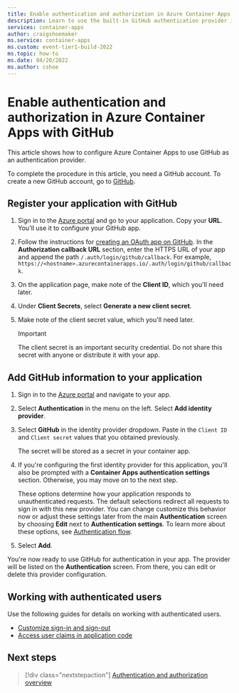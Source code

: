 ```yaml
---
title: Enable authentication and authorization in Azure Container Apps with GitHub
description: Learn to use the built-in GitHub authentication provider in Azure Container Apps.
services: container-apps
author: craigshoemaker
ms.service: container-apps
ms.custom: event-tier1-build-2022
ms.topic: how-to
ms.date: 04/20/2022
ms.author: cshoe
---
```


# Enable authentication and authorization in Azure Container Apps with GitHub

This article shows how to configure Azure Container Apps to use GitHub as an authentication provider.

To complete the procedure in this article, you need a GitHub account. To create a new GitHub account, go to [GitHub](https://github.com/).

## <a name="github-register"> </a>Register your application with GitHub

1. Sign in to the [Azure portal] and go to your application. Copy your **URL**. You'll use it to configure your GitHub app.
1. Follow the instructions for [creating an OAuth app on GitHub](https://docs.github.com/developers/apps/building-oauth-apps/creating-an-oauth-app). In the **Authorization callback URL** section, enter the HTTPS URL of your app and append the path `/.auth/login/github/callback`. For example, `https://<hostname>.azurecontainerapps.io/.auth/login/github/callback`.
1. On the application page, make note of the **Client ID**, which you'll need later.
1. Under **Client Secrets**, select **Generate a new client secret**.
1. Make note of the client secret value, which you'll need later.

   > [!IMPORTANT]
   > The client secret is an important security credential. Do not share this secret with anyone or distribute it with your app.

## <a name="github-secrets"> </a>Add GitHub information to your application

1. Sign in to the [Azure portal] and navigate to your app.
1. Select **Authentication** in the menu on the left. Select **Add identity provider**.
1. Select **GitHub** in the identity provider dropdown. Paste in the `Client ID` and `Client secret` values that you obtained previously.

    The secret will be stored as a secret in your container app.

1. If you're configuring the first identity provider for this application, you'll also be prompted with a **Container Apps authentication settings** section. Otherwise, you may move on to the next step.

    These options determine how your application responds to unauthenticated requests. The default selections redirect all requests to sign in with this new provider. You can change customize this behavior now or adjust these settings later from the main **Authentication** screen by choosing **Edit** next to **Authentication settings**. To learn more about these options, see [Authentication flow](./authentication.md#authentication-flow).

1. Select **Add**.

You're now ready to use GitHub for authentication in your app. The provider will be listed on the **Authentication** screen. From there, you can edit or delete this provider configuration.

## Working with authenticated users

Use the following guides for details on working with authenticated users.

* [Customize sign-in and sign-out](authentication.md#customize-sign-in-and-sign-out)
* [Access user claims in application code](authentication.md#access-user-claims-in-application-code)

## Next steps

> [!div class="nextstepaction"]
> [Authentication and authorization overview](authentication.md)

<!-- URLs. -->
[Azure portal]: https://portal.azure.com/
